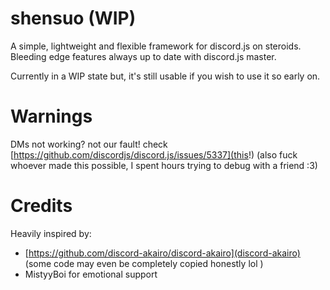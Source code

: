 # shensuo (WIP)

A simple, lightweight and flexible framework for discord.js on steroids.
Bleeding edge features always up to date with discord.js master.

Currently in a WIP state but, it's still usable if you wish to use it so early on.

# Warnings

DMs not working? not our fault! check [https://github.com/discordjs/discord.js/issues/5337](this!) (also fuck whoever made this possible, I spent hours trying to debug with a friend :3)

# Credits

Heavily inspired by:

-   [https://github.com/discord-akairo/discord-akairo](discord-akairo) (some code may even be completely copied honestly lol )
-   MistyyBoi for emotional support

